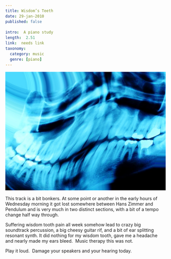 ```yaml
---
title: Wisdom’s Teeth
date: 29-jan-2010
published: false

intro:  A piano study
length:  2.51
link:  needs link
taxonomy:
  category: music
  genre: [piano]
---
```


![](xray_teeth1.jpg)

This track is a bit bonkers.  At some point or another in the early hours of Wednesday morning it got lost somewhere between Hans Zimmer and Pendulum and is very much in two distinct sections, with a bit of a tempo change half way through.

Suffering wisdom tooth pain all week somehow lead to crazy big soundtrack percussion, a big cheesy guitar rif, and a bit of ear splitting resonant synth.  It did nothing for my wisdom tooth, gave me a headache and nearly made my ears bleed.  Music therapy this was not.

Play it loud.  Damage your speakers and your hearing today.
